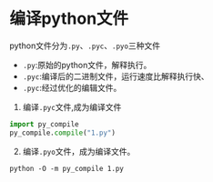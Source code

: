 # 编译python文件

python文件分为`.py`、`.pyc`、`.pyo`三种文件

- `.py`:原始的python文件，解释执行。
- `.pyc`:编译后的二进制文件，运行速度比解释执行快、
- `.pyc`:经过优化的编辑文件。


1. 编译`.pyc`文件,成为编译文件
```python
import py_compile
py_compile.compile("1.py")
```
2. 编译`.pyo`文件，成为编译文件。
```shell
python -O -m py_compile 1.py
```
